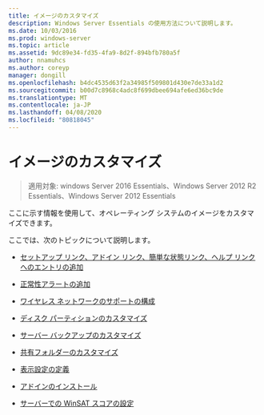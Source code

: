 ```yaml
---
title: イメージのカスタマイズ
description: Windows Server Essentials の使用方法について説明します。
ms.date: 10/03/2016
ms.prod: windows-server
ms.topic: article
ms.assetid: 9dc89e34-fd35-4fa9-8d2f-894bfb780a5f
author: nnamuhcs
ms.author: coreyp
manager: dongill
ms.openlocfilehash: b4dc4535d63f2a34985f509801d430e7de33a1d2
ms.sourcegitcommit: b00d7c8968c4adc8f699dbee694afe6ed36bc9de
ms.translationtype: MT
ms.contentlocale: ja-JP
ms.lasthandoff: 04/08/2020
ms.locfileid: "80818045"
---
```

# <a name="customize-the-image"></a>イメージのカスタマイズ

>適用対象: windows Server 2016 Essentials、Windows Server 2012 R2 Essentials、Windows Server 2012 Essentials

ここに示す情報を使用して、オペレーティング システムのイメージをカスタマイズできます。  
  
 ここでは、次のトピックについて説明します。  
  
-   [セットアップ リンク、アドイン リンク、簡単な状態リンク、ヘルプ リンクへのエントリの追加](Add-Entries-to-SETUP--ADD-INS--QUICK-STATUS--and-HELP-Links.md)  
  
-   [正常性アラートの追加](Add-Health-Alerts.md)  
  
-   [ワイヤレス ネットワークのサポートの構成](Configure-Support-for-a-Wireless-Network.md)  
  
-   [ディスク パーティションのカスタマイズ](Customize-Disk-Partitions.md)  
  
-   [サーバー バックアップのカスタマイズ](Customize-Server-Backup.md)  
  
-   [共有フォルダーのカスタマイズ](Customize-Shared-Folders.md)  
  
-   [表示設定の定義](Define-Display-Settings.md)  
  
-   [アドインのインストール](Install-Add-Ins.md)  
  
-   [サーバーでの WinSAT スコアの設定](Set-the-WinSAT-Score-on-the-Server.md)